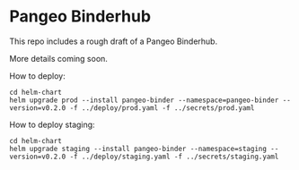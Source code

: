 Pangeo Binderhub
================

This repo includes a rough draft of a Pangeo Binderhub.

More details coming soon.

How to deploy:
```
cd helm-chart
helm upgrade prod --install pangeo-binder --namespace=pangeo-binder --version=v0.2.0 -f ../deploy/prod.yaml -f ../secrets/prod.yaml
```

How to deploy staging:
```
cd helm-chart
helm upgrade staging --install pangeo-binder --namespace=staging --version=v0.2.0 -f ../deploy/staging.yaml -f ../secrets/staging.yaml
```
